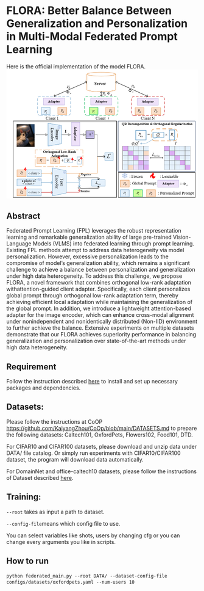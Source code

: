 # FLORA: Better Balance Between Generalization and Personalization in Multi-Modal Federated Prompt Learning
Here is the official implementation of the model FLORA.
![F1](FLORA.png)
## Abstract
Federated Prompt Learning (FPL) leverages the robust representation learning and remarkable generalization ability of large pre-trained Vision-Language Models (VLMS) into federated learning through prompt learning. Existing FPL methods attempt to address data heterogeneity via model personalization. However, excessive personalization leads to the compromise of model’s generalization ability, which remains a significant challenge to achieve a balance between personalization and generalization under high data heterogeneity. To address this challenge, we propose FLORA, a novel framework that combines orthogonal low-rank adaptation withattention-guided client adapter. Specifically, each client personalizes global prompt through orthogonal low-rank adaptation term, thereby achieving efficient local adaptation while maintaining the generalization of the global prompt. In addition, we introduce a lightweight attention-based adapter for the image encoder, which can enhance cross-modal alignment under nonindependent and nonidentically distributed (Non-IID) environment to further achieve the balance. Extensive experiments on multiple datasets demonstrate that our FLORA achieves superiority performance in balancing generalization and personalization over state-of-the-art methods under high data heterogeneity.

## Requirement
Follow the instruction described [here](https://github.com/KaiyangZhou/Dassl.pytorch#installation) to install and set up necessary packages and dependencies.

## Datasets:
Please follow the instructions at CoOP https://github.com/KaiyangZhou/CoOp/blob/main/DATASETS.md to prepare the following datasets: Caltech101, OxfordPets, Flowers102, Food101, DTD.

For CIFAR10 and CIFAR100 datasets, please download and unzip data under DATA/ file catalog. Or simply run experiments with CIFAR10/CIFAR100 dataset, the program will download data automatically.

For DomainNet and office-caltech10 datasets, please follow the instructions of Dataset described [here](https://github.com/med-air/FedBN/blob/master/README.md).

## Training:
```--root``` takes as input a path to dataset.

```--config-file```means which config file to use.

You can select variables like shots, users by changing cfg or you can change every arguments you like in scripts.

## How to run
```shell
python federated_main.py --root DATA/ --dataset-config-file configs/datasets/oxfordpets.yaml --num-users 10
```


